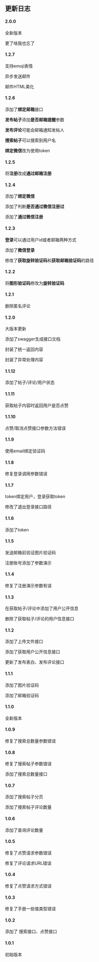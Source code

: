 ## 更新日志

#### 2.0.0

全新版本

更了啥我也忘了



#### 1.2.7

支持emoji表情

异步发送邮件

邮件HTML美化



#### 1.2.6

添加了**绑定邮箱**接口

**发布帖子**添加**是否邮箱提醒**参数

**发布评论**可能会邮箱通知发帖人

**搜索帖子**可以搜索到用户名

**绑定微信**改为使用token



#### 1.2.5

将**注册**改成**通过邮箱注册**



#### 1.2.4

添加了**绑定微信**

添加了判断**是否通过微信注册过**

添加了**通过微信注册**



#### 1.2.3

**登录**可以通过用户id或者邮箱两种方式

添加了**微信登录**

修改了**获取旋转验证码**和**获取邮箱验证码**的路径



#### 1.2.2

将**图形验证码**修改为**旋转验证码**



#### 1.2.1

删除匿名评论



#### 1.2.0

大版本更新

添加了swagger生成接口文档

封装了统一返回内容

封装了异常处理内容



#### 1.1.12

添加了帖子/评论/用户状态



#### 1.1.11

获取帖子内容时返回用户是否点赞



#### 1.1.10

点赞/取消点赞接口参数方法错误



#### 1.1.9

使用email绑定验证码



#### 1.1.8

修复登录调用参数错误



#### 1.1.7

token绑定用户，登录获取token

修改了退出登录接口路径



#### 1.1.6

添加了token



#### 1.1.5

发送邮箱前验证图片验证码

注册账号添加了参数演示



#### 1.1.4

修复了注册演示参数有误



#### 1.1.3

在获取帖子/评论中添加了用户公开信息

删除了获取帖子/评论的用户信息接口



#### 1.1.2

添加了上传文件接口

添加了获取用户公开信息接口

更新了发布表白、发布评论接口



#### 1.1.1

添加了图片验证码

添加了邮箱验证码



#### 1.1.0

全新版本



#### 1.0.9

修复了搜索总数量参数错误



#### 1.0.8

修复了搜索帖子参数错误

添加了搜索总数量接口



#### 1.0.7

添加了搜索帖子分页

添加了搜索帖子评论数量



#### 1.0.6

添加了查询评论数量



#### 1.0.5

修复了点赞请求参数错误

修复了评论请求URL错误



#### 1.0.4

修复了点赞请求方式错误



#### 1.0.3

修复了手册一些值类型错误



#### 1.0.2

添加了 搜索接口、点赞接口



#### 1.0.1

初始版本
